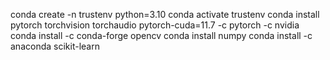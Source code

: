 conda create -n trustenv python=3.10
conda activate trustenv
conda install pytorch torchvision torchaudio pytorch-cuda=11.7 -c pytorch -c nvidia
conda install -c conda-forge opencv
conda install numpy
conda install -c anaconda scikit-learn